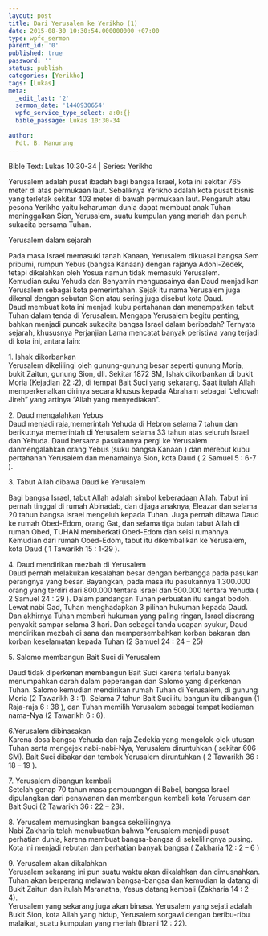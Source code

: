 ```yaml
---
layout: post
title: Dari Yerusalem ke Yerikho (1)
date: 2015-08-30 10:30:54.000000000 +07:00
type: wpfc_sermon
parent_id: '0'
published: true
password: ''
status: publish
categories: [Yerikho]
tags: [Lukas]
meta:
  _edit_last: '2'
  sermon_date: '1440930654'
  wpfc_service_type_select: a:0:{}
  bible_passage: Lukas 10:30-34
  
author:
  Pdt. B. Manurung
---
```

<p>Bible Text: Lukas 10:30-34 | Series: Yerikho</p>
<p>Yerusalem adalah pusat ibadah bagi bangsa Israel, kota ini sekitar 765 meter di atas permukaan laut. Sebaliknya Yerikho adalah kota pusat bisnis yang terletak sekitar 403 meter di bawah permukaan laut. Pengaruh atau pesona Yerikho yaitu keharuman dunia dapat membuat anak Tuhan meninggalkan Sion, Yerusalem, suatu kumpulan yang meriah dan penuh sukacita bersama Tuhan.</p>
<p>Yerusalem dalam sejarah</p>
<p>Pada masa Israel memasuki tanah Kanaan, Yerusalem dikuasai bangsa Sem pribumi, rumpun Yebus (bangsa Kanaan) dengan rajanya Adoni-Zedek, tetapi dikalahkan oleh Yosua namun tidak memasuki Yerusalem.<br />
Kemudian suku Yehuda dan Benyamin menguasainya dan Daud menjadikan Yerusalem sebagai kota pemerintahan. Sejak itu nama Yerusalem juga dikenal dengan sebutan Sion atau sering juga disebut kota Daud.<br />
Daud membuat kota ini menjadi kubu pertahanan dan menempatkan tabut Tuhan dalam tenda di Yerusalem. Mengapa Yerusalem begitu penting, bahkan menjadi puncak sukacita bangsa Israel dalam beribadah? Ternyata sejarah, khususnya Perjanjian Lama mencatat banyak peristiwa yang terjadi di kota ini, antara lain: </p>
<p>1. Ishak dikorbankan<br />
Yerusalem dikelilingi oleh gunung-gunung besar seperti gunung Moria, bukit Zaitun, gunung Sion, dll. Sekitar 1872 SM, Ishak dikorbankan di bukit Moria (Kejadian 22 :2), di tempat Bait Suci yang sekarang. Saat itulah Allah memperkenalkan dirinya secara khusus kepada Abraham sebagai “Jehovah Jireh” yang artinya “Allah yang menyediakan”.</p>
<p>2. Daud mengalahkan Yebus<br />
Daud menjadi raja,memerintah Yehuda  di Hebron selama 7 tahun dan berikutnya memerintah di Yerusalem selama 33 tahun atas seluruh Israel dan Yehuda. Daud bersama pasukannya pergi ke Yerusalem danmengalahkan orang Yebus (suku bangsa Kanaan ) dan merebut kubu pertahanan Yerusalem dan menamainya Sion, kota Daud ( 2 Samuel 5 : 6-7 ). </p>
<p>3. Tabut Allah dibawa Daud ke Yerusalem</p>
<p>Bagi bangsa Israel, tabut Allah adalah simbol keberadaan Allah. Tabut ini pernah tinggal di rumah Abinadab, dan dijaga anaknya, Eleazar dan selama 20 tahun bangsa Israel mengeluh kepada Tuhan. Juga pernah dibawa Daud ke rumah Obed-Edom, orang Gat, dan selama tiga bulan tabut Allah di rumah Obed, TUHAN memberkati Obed-Edom dan seisi rumahnya. Kemudian dari rumah Obed-Edom, tabut itu dikembalikan ke Yerusalem, kota Daud ( 1 Tawarikh 15 : 1-29 ).</p>
<p>4. Daud mendirikan mezbah di Yerusalem<br />
Daud pernah melakukan kesalahan besar dengan berbangga pada pasukan perangnya yang besar. Bayangkan, pada masa itu pasukannya 1.300.000 orang yang terdiri dari 800.000 tentara Israel dan 500.000 tentara Yehuda ( 2 Samuel 24 : 29 ). Dalam pandangan Tuhan perbuatan itu sangat bodoh. Lewat nabi Gad, Tuhan menghadapkan 3  pilihan hukuman kepada Daud. Dan akhirnya Tuhan memberi hukuman yang paling ringan, Israel diserang penyakit sampar selama 3 hari. Dan sebagai tanda ucapan syukur, Daud mendirikan  mezbah di sana dan mempersembahkan korban bakaran dan korban keselamatan kepada Tuhan (2 Samuel 24 : 24 – 25)  </p>
<p>5. Salomo membangun Bait Suci di Yerusalem </p>
<p>Daud tidak diperkenan membangun Bait Suci karena terlalu banyak menumpahkan darah dalam peperangan dan Salomo yang diperkenan Tuhan. Salomo kemudian mendirikan rumah Tuhan di Yerusalem, di gunung Moria (2 Tawarikh 3 : 1). Selama 7 tahun Bait Suci itu bangun itu dibangun (1 Raja-raja 6 : 38 ), dan Tuhan memilih Yerusalem sebagai tempat kediaman nama-Nya (2 Tawarikh 6 : 6).</p>
<p>6.Yerusalem dibinasakan<br />
Karena dosa bangsa Yehuda dan raja Zedekia yang mengolok-olok utusan Tuhan serta   mengejek  nabi-nabi-Nya, Yerusalem diruntuhkan ( sekitar 606 SM). Bait Suci dibakar dan tembok Yerusalem diruntuhkan ( 2 Tawarikh 36 : 18 – 19 ).  </p>
<p>7. Yerusalem dibangun kembali<br />
Setelah genap 70 tahun masa pembuangan di Babel, bangsa Israel dipulangkan dari penawanan dan membangun kembali kota Yerusam dan Bait Suci (2 Tawarikh 36 : 22 – 23). </p>
<p>8. Yerusalem memusingkan bangsa sekelilingnya<br />
Nabi Zakharia telah menubuatkan bahwa Yerusalem menjadi pusat perhatian dunia, karena membuat bangsa-bangsa di sekelilingnya pusing. Kota ini menjadi rebutan dan perhatian banyak bangsa ( Zakharia 12 : 2 – 6 )</p>
<p>9. Yerusalem akan dikalahkan<br />
Yerusalem sekarang ini pun suatu waktu akan dikalahkan dan dimusnahkan. Tuhan akan berperang melawan bangsa-bangsa dan kemudian Ia datang di Bukit Zaitun dan itulah Maranatha, Yesus datang kembali (Zakharia 14 : 2 – 4).<br />
Yerusalem yang sekarang juga akan binasa. Yerusalem yang sejati adalah Bukit Sion, kota Allah yang hidup, Yerusalem sorgawi dengan beribu-ribu malaikat, suatu kumpulan yang meriah (Ibrani 12 : 22).</p>
